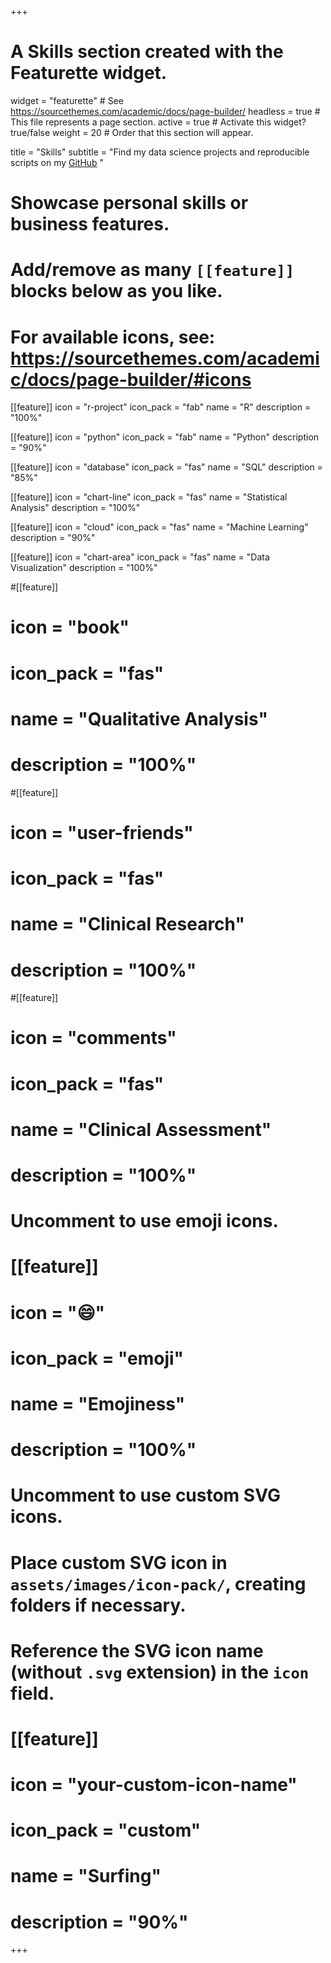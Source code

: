 +++
# A Skills section created with the Featurette widget.
widget = "featurette"  # See https://sourcethemes.com/academic/docs/page-builder/
headless = true  # This file represents a page section.
active = true  # Activate this widget? true/false
weight = 20  # Order that this section will appear.

title = "Skills"
subtitle = "Find my data science projects and reproducible scripts on my [GitHub](https://github.com/yamachang) "

# Showcase personal skills or business features.
# 
# Add/remove as many `[[feature]]` blocks below as you like.
# 
# For available icons, see: https://sourcethemes.com/academic/docs/page-builder/#icons

[[feature]]
  icon = "r-project"
  icon_pack = "fab"
  name = "R"
  description = "100%"

[[feature]]
  icon = "python"
  icon_pack = "fab"
  name = "Python"
  description = "90%"

[[feature]]
  icon = "database"
  icon_pack = "fas"
  name = "SQL"
  description = "85%"

[[feature]]
  icon = "chart-line"
  icon_pack = "fas"
  name = "Statistical Analysis"
  description = "100%"  
  
[[feature]]
  icon = "cloud"
  icon_pack = "fas"
  name = "Machine Learning"
  description = "90%"  
  
[[feature]]
  icon = "chart-area"
  icon_pack = "fas"
  name = "Data Visualization"
  description = "100%"

#[[feature]]
#  icon = "book"
#  icon_pack = "fas"
#  name = "Qualitative Analysis"
#  description = "100%"  
  
#[[feature]]
#  icon = "user-friends"
#  icon_pack = "fas"
#  name = "Clinical Research"
#  description = "100%"
  
#[[feature]]
#  icon = "comments"
#  icon_pack = "fas"
#  name = "Clinical Assessment"
#  description = "100%"  

# Uncomment to use emoji icons.
# [[feature]]
#  icon = ":smile:"
#  icon_pack = "emoji"
#  name = "Emojiness"
#  description = "100%"  

# Uncomment to use custom SVG icons.
# Place custom SVG icon in `assets/images/icon-pack/`, creating folders if necessary.
# Reference the SVG icon name (without `.svg` extension) in the `icon` field.
# [[feature]]
#  icon = "your-custom-icon-name"
#  icon_pack = "custom"
#  name = "Surfing"
#  description = "90%"

+++
